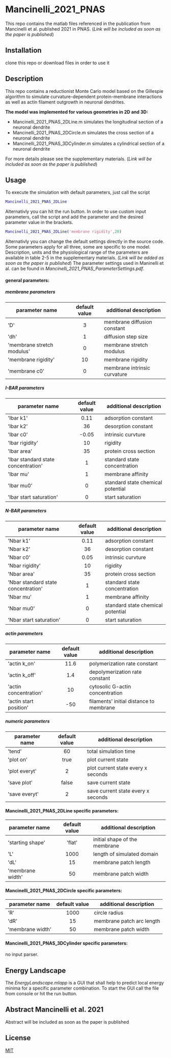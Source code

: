 # Mancinelli_2021_PNAS
This repo contains the matlab files referenced in the publication from
Mancinelli et al. published 2021 in PNAS.
(*Link will be included as soon as the paper is published*)

## Installation
clone this repo or download files in order to use it

## Description
This repo contains a reductionist Monte Carlo model based on the
Gillespie algorithm to simulate curvature-dependent protein-membrane
interactions as well as actin filament outgrowth in neuronal dendrites.

**The model was implemented for various geometries in 2D and 3D:**
* Mancinelli_2021_PNAS_2DLine.m simulates the longitudinal section of a
neuronal dendrite
* Mancinelli_2021_PNAS_2DCircle.m simulates the cross section of a
neuronal dendrite
* Mancinelli_2021_PNAS_3DCylinder.m simulates a cylindrical section of a
neuronal dendrite

For more details please see the supplementary materials.
(*Link will be included as soon as the paper is published*)

## Usage
To execute the simulation with default parameters, just call the script
```matlab
Mancinelli_2021_PNAS_2DLine
```
Alternativly you can hit the run button. In order to use custom input
parameters, call the script and add the parameter and the desired
parameter value in the brackets.
```matlab
Mancinelli_2021_PNAS_2DLine('membrane rigidity',20)
```
Alternativly you can change the default settings directly in the source
code.
Some parameters apply for all three, some are specific to one model.
Description, units and the physiological range of the parameters are
available in table 2-5 in the supplementary materials. (*Link will be
added as soon as the paper is published*)
The parameter settings used in Maninelli et al. can be found in
*Mancinelli_2021_PNAS_ParameterSettings.pdf*.


#### general parameters:
##### membrane parameters

| parameter name  | default value | additional description |
| --------------- |:-------------:|-------------|
| 'D'             | 3             | membrane diffusion constant |
|'dh'|1|diffusion step size|
| 'membrane stretch modulus'| 0     |membrane stretch modulus|
| 'membrane rigidity' | 10     |membrane rigidity|
| 'membrane c0' | 0 | membrane intrinsic curvature |

##### I-BAR parameters

| parameter name  | default value | additional description |
| --------------- |:-------------:|-------------|
|'Ibar k1'|0.11|adsorption constant|
|'Ibar k2'|36|desorption constant|
|'Ibar c0' | -0.05 |intrinsic curvture |
|'Ibar rigidity'|10|rigidity |
|'Ibar area'|35|protein cross section|
|'Ibar standard state concentration'|1|standard state concentration|
|'Ibar mu'|1|membrane affinity|
|'Ibar mu0'|0|standard state chemical potential|
|'Ibar start saturation'|0|start saturation|

##### N-BAR parameters

| parameter name  | default value | additional description |
| --------------- |:-------------:|-------------|
|'Nbar k1'|0.11|adsorption constant|
|'Nbar k2'|36|desorption constant|
|'Nbar c0' | 0.05 |intrinsic curvture |
|'Nbar rigidity'|10|rigidity |
|'Nbar area'|35|protein cross section|
|'Nbar standard state concentration'|1|standard state concentration|
|'Nbar mu'|1|membrane affinity|
|'Nbar mu0'|0|standard state chemical potential|
|'Nbar start saturation'|0|start saturation|

##### actin parameters

| parameter name  | default value | additional description |
| --------------- |:-------------:|-------------|
|'actin k_on'|11.6|polymerization rate constant|
|'actin k_off'|1.4|depolymerization rate constant|
|'actin concentration'|10|cytosolic G-actin concentration|
|'actin start position'|-50|filaments' initial distance to membrane|

##### numeric parameters
| parameter name  | default value | additional description |
| --------------- |:-------------:|-------------|
|'tend'|60|total simulation time|
|'plot on'|true|plot current state|
|'plot everyt'|2|plot current state every x seconds|
|'save plot'|false|save current state|
|'save everyt'|2|save current state every x seconds|

#### Mancinelli_2021_PNAS_2DLine specific parameters:
| parameter name  | default value | additional description |
| --------------- |:-------------:|-------------|
|'starting shape'|'flat'|initial shape of the membrane|
|'L'|1000|length of simulated domain|
|'dL'|15|membrane patch length|
|'membrane width'|50|membrane patch width|

#### Mancinelli_2021_PNAS_2DCircle specific parameters:
| parameter name  | default value | additional description |
| --------------- |:-------------:|-------------|
|'R'|1000|circle radius|
|'dR'|15|membrane patch arc length|
|'membrane width'|50|membrane patch width|

#### Mancinelli_2021_PNAS_3DCylinder specific parameters:
no input parser.

## Energy Landscape
The *EnergyLandscape.mlapp* is a GUI that shall help to predict local energy minima for a specific parameter combination. To start the GUI call the file from console or hit the run button.

## Abstract Mancinelli et al. 2021
Abstract will be included as soon as the paper is published

## License
[MIT](https://choosealicense.com/licenses/mit/)
